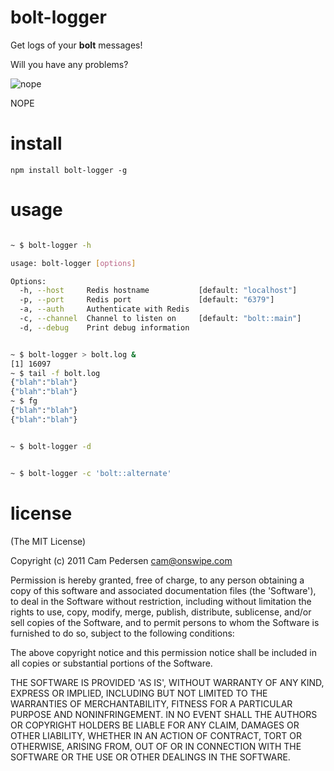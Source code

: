 # bolt-logger

Get logs of your **bolt** messages!

Will you have any problems?

![nope](http://i.imgur.com/EV93l.jpg)

NOPE

# install

    npm install bolt-logger -g

# usage

````bash

~ $ bolt-logger -h

usage: bolt-logger [options]

Options:
  -h, --host     Redis hostname           [default: "localhost"]
  -p, --port     Redis port               [default: "6379"]
  -a, --auth     Authenticate with Redis
  -c, --channel  Channel to listen on     [default: "bolt::main"]
  -d, --debug    Print debug information
````

````bash

~ $ bolt-logger > bolt.log &
[1] 16097
~ $ tail -f bolt.log
{"blah":"blah"}
{"blah":"blah"}
~ $ fg
{"blah":"blah"}
{"blah":"blah"}
````

````bash

~ $ bolt-logger -d
````

````bash

~ $ bolt-logger -c 'bolt::alternate'
````

# license

(The MIT License)

Copyright (c) 2011 Cam Pedersen <cam@onswipe.com>

Permission is hereby granted, free of charge, to any person obtaining a copy of this software and associated documentation files (the 'Software'), to deal in the Software without restriction, including without limitation the rights to use, copy, modify, merge, publish, distribute, sublicense, and/or sell copies of the Software, and to permit persons to whom the Software is furnished to do so, subject to the following conditions:

The above copyright notice and this permission notice shall be included in all copies or substantial portions of the Software.

THE SOFTWARE IS PROVIDED 'AS IS', WITHOUT WARRANTY OF ANY KIND, EXPRESS OR IMPLIED, INCLUDING BUT NOT LIMITED TO THE WARRANTIES OF MERCHANTABILITY, FITNESS FOR A PARTICULAR PURPOSE AND NONINFRINGEMENT. IN NO EVENT SHALL THE AUTHORS OR COPYRIGHT HOLDERS BE LIABLE FOR ANY CLAIM, DAMAGES OR OTHER LIABILITY, WHETHER IN AN ACTION OF CONTRACT, TORT OR OTHERWISE, ARISING FROM, OUT OF OR IN CONNECTION WITH THE SOFTWARE OR THE USE OR OTHER DEALINGS IN THE SOFTWARE.

